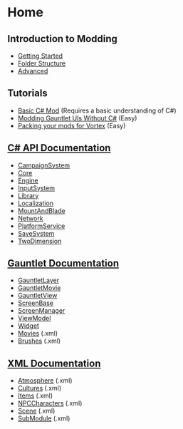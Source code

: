 # Home

## Introduction to Modding

* [Getting Started](_intro/getting-started.md)
* [Folder Structure](_intro/folder-structure.md)
* [Advanced](_intro/advanced.md)

## Tutorials

* [Basic C# Mod](_tutorials/basic-csharp-mod.md) (Requires a basic understanding of C#)
* [Modding Gauntlet UIs Without C#](_tutorials/modding-gauntlet-without-csharp.md) (Easy)
* [Packing your mods for Vortex](_tutorials/packing_mods_for_vortex.md) (Easy)

## [C# API Documentation](_csharp-api/)

* [CampaignSystem](_csharp-api/campaignsystem/)
* [Core](_csharp-api/core/)
* [Engine](_csharp-api/engine/)
* [InputSystem](_csharp-api/inputsystem/)
* [Library](_csharp-api/library/)
* [Localization](_csharp-api/localization/)
* [MountAndBlade](_csharp-api/mountandblade/)
* [Network](_csharp-api/network/)
* [PlatformService](_csharp-api/platformservice/)
* [SaveSystem](_csharp-api/savesystem/)
* [TwoDimension](_csharp-api/twodimension/)

## [Gauntlet Documentation](_gauntlet/)

* [GauntletLayer](_gauntlet/gauntletlayer.md)
* [GauntletMovie](_gauntlet/gauntletmovie.md)
* [GauntletView](_gauntlet/gauntletview.md)
* [ScreenBase](_gauntlet/screenbase.md)
* [ScreenManager](_gauntlet/screenmanager.md)
* [ViewModel](_gauntlet/viewmodel.md)
* [Widget](_gauntlet/widget.md)
* [Movies](_gauntlet/movie.md) (.xml)
* [Brushes](_gauntlet/brush.md) (.xml)

## [XML Documentation](_xmldocs)

* [Atmosphere](_xmldocs/atmosphere.md) (.xml)
* [Cultures](_xmldocs/cultures.md) (.xml)
* [Items](_xmldocs/items.md) (.xml)
* [NPCCharacters](_xmldocs/npccharacters.md) (.xml)
* [Scene](_xmldocs/scene.md) (.xml)
* [SubModule](_xmldocs/submodule.md) (.xml)

